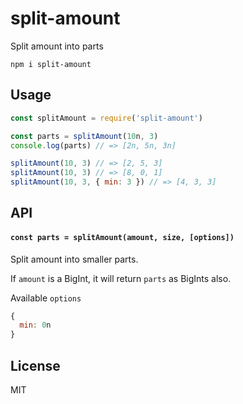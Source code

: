 # split-amount

Split amount into parts

```
npm i split-amount
```

## Usage

```js
const splitAmount = require('split-amount')

const parts = splitAmount(10n, 3)
console.log(parts) // => [2n, 5n, 3n]

splitAmount(10, 3) // => [2, 5, 3]
splitAmount(10, 3) // => [8, 0, 1]
splitAmount(10, 3, { min: 3 }) // => [4, 3, 3]
```

## API

#### `const parts = splitAmount(amount, size, [options])`

Split amount into smaller parts.

If `amount` is a BigInt, it will return `parts` as BigInts also.

Available `options`

```js
{
  min: 0n
}
```

## License

MIT
